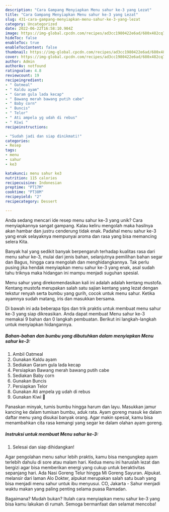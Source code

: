 ```yaml
---
description: "Cara Gampang Menyiapkan Menu sahur ke-3 yang Lezat"
title: "Cara Gampang Menyiapkan Menu sahur ke-3 yang Lezat"
slug: 431-cara-gampang-menyiapkan-menu-sahur-ke-3-yang-lezat
category: Uncategorized
date: 2022-06-22T16:58:10.904Z
image: https://img-global.cpcdn.com/recipes/ad3cc1980422e6ad/680x482cq70/menu-sahur-ke-3-foto-resep-utama.jpg
hideToc: false
enableToc: true
enableTocContent: false
thumbnail: https://img-global.cpcdn.com/recipes/ad3cc1980422e6ad/680x482cq70/menu-sahur-ke-3-foto-resep-utama.jpg
cover: https://img-global.cpcdn.com/recipes/ad3cc1980422e6ad/680x482cq70/menu-sahur-ke-3-foto-resep-utama.jpg
author: Admin
authorAv: notfound
ratingvalue: 4.8
reviewcount: 19
recipeingredient:
- " Oatmeal"
- " Kaldu ayam"
- " Garam gula lada kecap"
- " Bawang merah bawang putih cabe"
- " Baby corn"
- " Buncis"
- " Telor"
- " Ati ampela yg udah di rebus"
- " Kiwi "
recipeinstructions:

- "Sudah jadi dan siap dinikmati!"
categories:
- Resep
tags:
- menu
- sahur
- ke3

katakunci: menu sahur ke3 
nutrition: 115 calories
recipecuisine: Indonesian
preptime: "PT17M"
cooktime: "PT38M"
recipeyield: "2"
recipecategory: Dessert

---
```





Anda sedang mencari ide resep menu sahur ke-3 yang unik? Cara menyiapkannya sangat gampang. Kalau keliru mengolah maka hasilnya akan hambar dan justru cenderung tidak enak. Padahal menu sahur ke-3 yang enak selayaknya mempunyai aroma dan rasa yang bisa memancing selera Kita.





Banyak hal yang sedikit banyak berpengaruh terhadap kualitas rasa dari menu sahur ke-3, mulai dari jenis bahan, selanjutnya pemilihan bahan segar dan Bagus, hingga cara mengolah dan menghidangkannya. Tak perlu pusing jika hendak menyiapkan menu sahur ke-3 yang enak,      asal sudah tahu triknya maka hidangan ini mampu menjadi suguhan spesial.














Menu sahur yang direkomendasikan kali ini adalah adalah kentang mustofa. Kentang mustofa merupakan salah satu sajian kentang yang lezat dengan tekstur renyah serta bumbu yang gurih, cocok untuk menu sahur. Ketika ayamnya sudah matang, iris dan masukkan bersama.






Di bawah ini ada beberapa tips dan trik praktis untuk membuat menu sahur ke-3 yang siap dikreasikan. Anda dapat membuat Menu sahur ke-3 memakai 9 bahan dan 0 langkah pembuatan. Berikut ini langkah-langkah untuk menyiapkan hidangannya.

<!--inarticleads1-->

##### Bahan-bahan dan bumbu yang dibutuhkan dalam menyiapkan Menu sahur ke-3:

1. Ambil  Oatmeal
1. Gunakan  Kaldu ayam
1. Sediakan  Garam gula lada kecap
1. Persiapkan  Bawang merah bawang putih cabe
1. Sediakan  Baby corn
1. Gunakan  Buncis
1. Persiapkan  Telor
1. Gunakan  Ati ampela yg udah di rebus
1. Gunakan  Kiwi 🥝


Panaskan minyak, tumis bumbu hingga harum dan layu. Masukkan jamur kancing ke dalam tumisan bumbu, aduk rata. Ayam goreng masuk ke dalam daftar menu yang disukai banyak orang. Agar makin spesial, kamu bisa menambahkan cita rasa kemangi yang segar ke dalam olahan ayam goreng. 

<!--inarticleads2-->

##### Instruksi untuk membuat Menu sahur ke-3:


1. Selesai dan siap dihidangkan!

Agar pengolahan menu sahur lebih praktis, kamu bisa mengungkep ayam terlebih dahulu di sore atau malam hari. Kedua menu ini haruslah lezat dan bergizi agar bisa memberikan energi yang cukup untuk beraktivitas sepanjang hari. Ada Nasi Goreng Telur hingga Mi Goreng Sayuran. Alpukat. melansir dari laman Alo Dokter, alpukat merupakan salah satu buah yang bisa menjadi menu sahur untuk ibu menyusui. CO, Jakarta - Sahur menjadi waktu makan yang paling penting selama puasa Ramadan. 

Bagaimana? Mudah bukan? Itulah cara menyiapkan menu sahur ke-3 yang bisa kamu lakukan di rumah. Semoga bermanfaat dan selamat mencoba!
